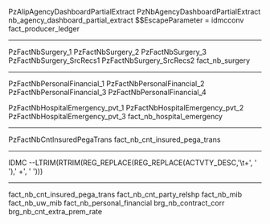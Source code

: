 PzAlipAgencyDashboardPartialExtract
PzNbAgencyDashboardPartialExtract
nb_agency_dashboard_partial_extract
$$EscapeParameter = idmcconv
fact_producer_ledger

****************************************************

PzFactNbSurgery_1
PzFactNbSurgery_2
PzFactNbSurgery_3
PzFactNbSurgery_SrcRecs1
PzFactNbSurgery_SrcRecs2	fact_nb_surgery

***********************************************

PzFactNbPersonalFinancial_1
PzFactNbPersonalFinancial_2
PzFactNbPersonalFinancial_3
PzFactNbPersonalFinancial_4


PzFactNbHospitalEmergency_pvt_1
PzFactNbHospitalEmergency_pvt_2
PzFactNbHospitalEmergency_pvt_3	fact_nb_hospital_emergency

********************************************************


PzFactNbCntInsuredPegaTrans	fact_nb_cnt_insured_pega_trans

************************************************************
IDMC --LTRIM(RTRIM(REG_REPLACE(REG_REPLACE(ACTVTY_DESC,'\t+', ' '),' +', ' ')))


*******************************************************************************************

fact_nb_cnt_insured_pega_trans
fact_nb_cnt_party_relshp
fact_nb_mib
fact_nb_uw_mib
fact_nb_personal_financial
brg_nb_contract_corr
brg_nb_cnt_extra_prem_rate
